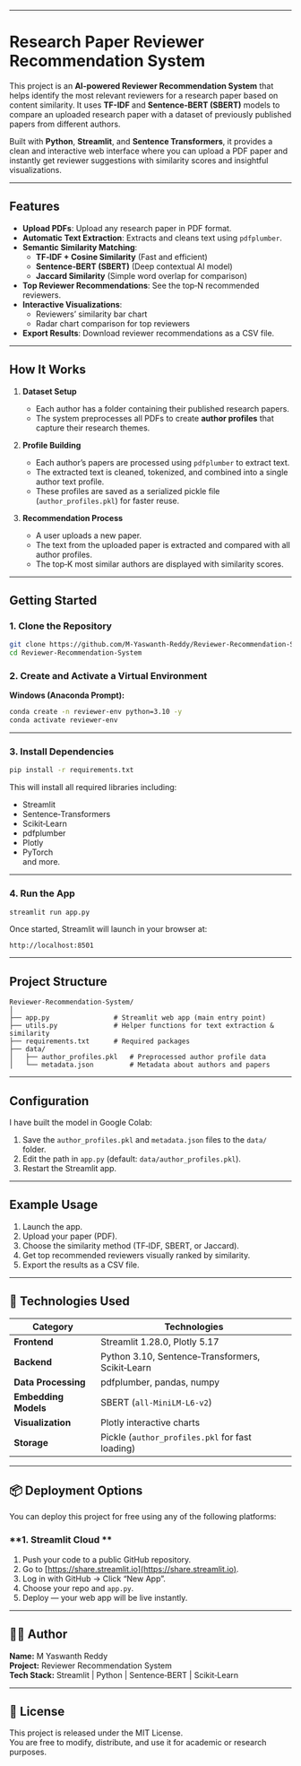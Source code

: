 ***
# Research Paper Reviewer Recommendation System

This project is an **AI-powered Reviewer Recommendation System** that helps identify the most relevant reviewers for a research paper based on content similarity. It uses **TF-IDF** and **Sentence‑BERT (SBERT)** models to compare an uploaded research paper with a dataset of previously published papers from different authors.

Built with **Python**, **Streamlit**, and **Sentence Transformers**, it provides a clean and interactive web interface where you can upload a PDF paper and instantly get reviewer suggestions with similarity scores and insightful visualizations.

***

## Features

- **Upload PDFs**: Upload any research paper in PDF format.
- **Automatic Text Extraction**: Extracts and cleans text using `pdfplumber`.
- **Semantic Similarity Matching**:
  - **TF‑IDF + Cosine Similarity** (Fast and efficient)
  - **Sentence‑BERT (SBERT)** (Deep contextual AI model)
  - **Jaccard Similarity** (Simple word overlap for comparison)
- **Top Reviewer Recommendations**: See the top‑N recommended reviewers.
- **Interactive Visualizations**:
  - Reviewers’ similarity bar chart
  - Radar chart comparison for top reviewers
- **Export Results**: Download reviewer recommendations as a CSV file.

***

## How It Works

1. **Dataset Setup**
   - Each author has a folder containing their published research papers.
   - The system preprocesses all PDFs to create **author profiles** that capture their research themes.

2. **Profile Building**
   - Each author’s papers are processed using `pdfplumber` to extract text.
   - The extracted text is cleaned, tokenized, and combined into a single author text profile.
   - These profiles are saved as a serialized pickle file (`author_profiles.pkl`) for faster reuse.

3. **Recommendation Process**
   - A user uploads a new paper.
   - The text from the uploaded paper is extracted and compared with all author profiles.
   - The top‑K most similar authors are displayed with similarity scores.

***

## Getting Started

### **1. Clone the Repository**
```bash
git clone https://github.com/M-Yaswanth-Reddy/Reviewer-Recommendation-System.git
cd Reviewer-Recommendation-System
```

### **2. Create and Activate a Virtual Environment**
**Windows (Anaconda Prompt):**
```bash
conda create -n reviewer-env python=3.10 -y
conda activate reviewer-env
```


***

### **3. Install Dependencies**
```bash
pip install -r requirements.txt
```

This will install all required libraries including:
- Streamlit
- Sentence‑Transformers
- Scikit‑Learn
- pdfplumber
- Plotly
- PyTorch  
and more.

***

### **4. Run the App**
```bash
streamlit run app.py
```
Once started, Streamlit will launch in your browser at:
```
http://localhost:8501
```

***

## Project Structure

```
Reviewer-Recommendation-System/
│
├── app.py                # Streamlit web app (main entry point)
├── utils.py              # Helper functions for text extraction & similarity
├── requirements.txt      # Required packages
├── data/
│   ├── author_profiles.pkl   # Preprocessed author profile data
│   └── metadata.json         # Metadata about authors and papers
```

***

## Configuration

I have built the model in Google Colab:
1. Save the `author_profiles.pkl` and `metadata.json` files to the `data/` folder.
2. Edit the path in `app.py` (default: `data/author_profiles.pkl`).
3. Restart the Streamlit app.

***

## Example Usage

1. Launch the app.
2. Upload your paper (PDF).
3. Choose the similarity method (TF‑IDF, SBERT, or Jaccard).
4. Get top recommended reviewers visually ranked by similarity.
5. Export the results as a CSV file.

***

## 🧰 Technologies Used

| Category | Technologies |
|-----------|---------------|
| **Frontend** | Streamlit 1.28.0, Plotly 5.17 |
| **Backend** | Python 3.10, Sentence‑Transformers, Scikit‑Learn |
| **Data Processing** | pdfplumber, pandas, numpy |
| **Embedding Models** | SBERT (`all-MiniLM-L6-v2`) |
| **Visualization** | Plotly interactive charts |
| **Storage** | Pickle (`author_profiles.pkl` for fast loading) |

***

## 📦 Deployment Options

You can deploy this project for free using any of the following platforms:

### **1. Streamlit Cloud **
1. Push your code to a public GitHub repository.
2. Go to [https://share.streamlit.io](https://share.streamlit.io).
3. Log in with GitHub → Click “New App”.
4. Choose your repo and `app.py`.
5. Deploy — your web app will be live instantly.


***

## 🧑‍💻 Author
**Name:** M Yaswanth Reddy  
**Project:** Reviewer Recommendation System  
**Tech Stack:** Streamlit | Python | Sentence‑BERT | Scikit‑Learn

***

## 📝 License
This project is released under the MIT License.  
You are free to modify, distribute, and use it for academic or research purposes.
